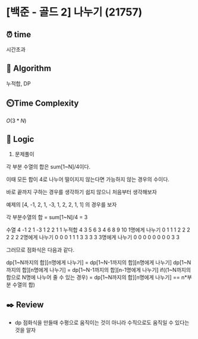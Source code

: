# [백준 - 골드 2] 나누기 (21757)
 
## ⏰  **time**

시간초과

## :pushpin: **Algorithm**

누적합, DP

## ⏲️**Time Complexity**

$O(3*N)$

## :round_pushpin: **Logic**
1. 문제풀이

각 부분 수열의 합은 sum[1~N]/4이다.

이때 모든 합이 4로 나누어 떨이지지 않는다면 가능하지 않는 경우의 수이다.

바로 끝까지 구하는 경우를 생각하기 쉽지 않으니 처음부터 생각해보자


예제의 [4, -1, 2, 1, -3, 1, 2, 2, 1, 1] 의 경우를 보자

각 부분수열의 합 = sum[1~N]/4 = 3

수열           4   -1    2   1   -3  1   2   2   1   1
누적합         4    3    5   6   3   4   6   8   9   10
1명에게 나누기  0    1    1   1   2   2   2   2   2   2
2명에게 나누기  0    0    0   1   1   1   3   3   3   3
3명에게 나누기  0    0    0   0   0   0   0   0   3   3

그러므로 점화식은 다음과 같다.

dp[1~N까지의 합][n명에게 나누기] = dp[1~N-1까지의 합][n명에게 나누기]
dp[1~N까지의 합][n명에게 나누기] = dp[1~N-1까지의 합][n-1명에게 나누기] if((1~N까지의 합으로 N명에 나누어 줄 수 있는 경우) = dp[1~N까지의 합][n명에게 나누기] == n*부분 수열의 합)


## :black_nib: **Review**
- dp 점화식을 만들때 수평으로 움직이는 것이 아니라 수직으로도 움직일 수 있다는 것을 알자